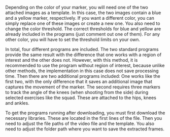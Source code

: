 Depending on the color of your marker, you will need one of the two attached images as a template. In this case, the two images contain a blue and a yellow marker, respectively. If you want a different color, you can simply replace one of these images or create a new one.  You also need to change the color threshold. The correct thresholds for blue and yellow are already included in the programs (just comment out one of them). For any other color, you will have to set the threshold limits on your own.

In total, four different programs are included. The two standard programs provide the same result with the difference that one works with a region of interest and the other does not. However, with this method, it is recommended to use the program without region of interest, because unlike other methods, the implementation in this case does not save processing time. Then there are two additional programs included: One works like the first two, with the only difference that it saves an additional image that captures the movement of the marker. The second requires three markers to track the angle of the knees (when shooting from the side) during selected exercises like the squad. These are attached to the hips, knees and ankles.

To get the programs running after downloading, you must first download the necessary libraries. These are located in the first lines of the file. Then you need to adjust the file paths of the video file and the template. You also need to adjust the folder path where you want to save the extracted frames.
